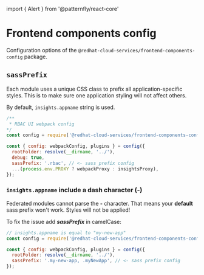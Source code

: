 import { Alert } from '@patternfly/react-core'

# Frontend components config

Configuration options of the `@redhat-cloud-services/frontend-components-config` package.

## `sassPrefix`

Each module uses a unique CSS class to prefix all application-specific styles. This is to make sure one application styling will not affect others.

By default, `insights.appname` string is used.

```jsx
/** 
 * RBAC UI webpack config
*/
const config = require('@redhat-cloud-services/frontend-components-config');

const { config: webpackConfig, plugins } = config({
  rootFolder: resolve(__dirname, '../'),
  debug: true,
  sassPrefix: '.rbac', // <- sass prefix config
  ...(process.env.PROXY ? webpackProxy : insightsProxy),
});

```


### `insights.appname`&nbsp;include a dash character (-)

<Alert variant="danger" className="pf-u-mb-md" title="Does your 'insights.appname' includes a dash character (-)?"></Alert>

Federated modules cannot parse the **-** character. That means your **default** sass prefix won't work. Styles will not be applied!

To fix the issue add ***sassPrefix*** in camelCase:

```jsx
// insights.appname is equal to "my-new-app"
const config = require('@redhat-cloud-services/frontend-components-config');

const { config: webpackConfig, plugins } = config({
  rootFolder: resolve(__dirname, '../'),
  sassPrefix: '.my-new-app, .myNewApp', // <- sass prefix config
});

```
